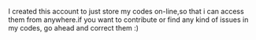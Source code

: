 I created this account to just store my codes on-line,so that i can access them from anywhere.if you want to contribute or find any kind of issues in my codes, go ahead and correct them :)


